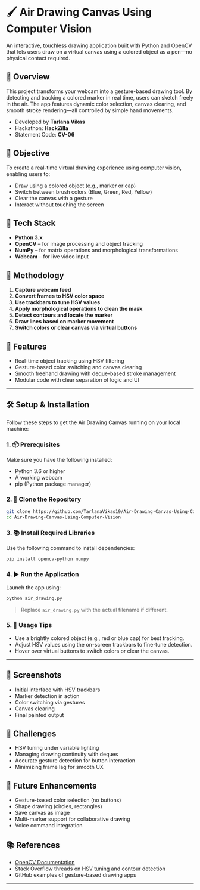 
# 🖌️ Air Drawing Canvas Using Computer Vision

An interactive, touchless drawing application built with Python and OpenCV that lets users draw on a virtual canvas using a colored object as a pen—no physical contact required.

## 🚀 Overview

This project transforms your webcam into a gesture-based drawing tool. By detecting and tracking a colored marker in real time, users can sketch freely in the air. The app features dynamic color selection, canvas clearing, and smooth stroke rendering—all controlled by simple hand movements.

- Developed by **Tarlana Vikas** 
- Hackathon: **HackZilla**  
- Statement Code: **CV-06**

## 🎯 Objective

To create a real-time virtual drawing experience using computer vision, enabling users to:
- Draw using a colored object (e.g., marker or cap)
- Switch between brush colors (Blue, Green, Red, Yellow)
- Clear the canvas with a gesture
- Interact without touching the screen

## 🧰 Tech Stack

- **Python 3.x**
- **OpenCV** – for image processing and object tracking
- **NumPy** – for matrix operations and morphological transformations
- **Webcam** – for live video input

## 🧪 Methodology

1. **Capture webcam feed**
2. **Convert frames to HSV color space**
3. **Use trackbars to tune HSV values**
4. **Apply morphological operations to clean the mask**
5. **Detect contours and locate the marker**
6. **Draw lines based on marker movement**
7. **Switch colors or clear canvas via virtual buttons**

## 🎨 Features

- Real-time object tracking using HSV filtering
- Gesture-based color switching and canvas clearing
- Smooth freehand drawing with deque-based stroke management
- Modular code with clear separation of logic and UI

---

## 🛠️ Setup & Installation

Follow these steps to get the Air Drawing Canvas running on your local machine:

### 1. 📦 Prerequisites

Make sure you have the following installed:

- Python 3.6 or higher
- A working webcam
- pip (Python package manager)

### 2. 📁 Clone the Repository

```bash
git clone https://github.com/TarlanaVikas19/Air-Drawing-Canvas-Using-Computer-Vision.git
cd Air-Drawing-Canvas-Using-Computer-Vision
```

### 3. 📚 Install Required Libraries

Use the following command to install dependencies:

```bash
pip install opencv-python numpy
```

### 4. ▶️ Run the Application

Launch the app using:

```bash
python air_drawing.py
```

> Replace `air_drawing.py` with the actual filename if different.

### 5. 🎯 Usage Tips

- Use a brightly colored object (e.g., red or blue cap) for best tracking.
- Adjust HSV values using the on-screen trackbars to fine-tune detection.
- Hover over virtual buttons to switch colors or clear the canvas.

---


## 📸 Screenshots

- Initial interface with HSV trackbars
- Marker detection in action
- Color switching via gestures
- Canvas clearing
- Final painted output

## 🧠 Challenges

- HSV tuning under variable lighting
- Managing drawing continuity with deques
- Accurate gesture detection for button interaction
- Minimizing frame lag for smooth UX

## 🔮 Future Enhancements

- Gesture-based color selection (no buttons)
- Shape drawing (circles, rectangles)
- Save canvas as image
- Multi-marker support for collaborative drawing
- Voice command integration

## 📚 References

- [OpenCV Documentation](https://docs.opencv.org/)
- Stack Overflow threads on HSV tuning and contour detection
- GitHub examples of gesture-based drawing apps

---
